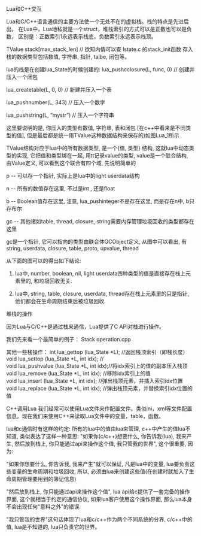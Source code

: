 Lua和C++交互

Lua和C/C++语言通信的主要方法使一个无处不在的虚拟栈。栈的特点是先进后出。
在Lua中，Lua地毡就是一个struct，堆栈索引的方式可以是正数也可以是负数，
区别是：正数索引1永远表示栈底，负数索引永远表示栈顶。


TValue stack[max_stack_len]  // 欲知内情可以查 lstate.c 的stack_init函数
存入栈的数据类型包括数值, 字符串, 指针, talbe, 闭包等。


lua的栈是在创建lua_State的时候创建的:
lua_pushcclosure(L, func, 0) // 创建并压入一个闭包

lua_createtable(L, 0, 0)        // 新建并压入一个表

lua_pushnumber(L, 343)      // 压入一个数字

lua_pushstring(L, “mystr”)   // 压入一个字符串

这里要说明的是, 你压入的类型有数值, 字符串, 表和闭包
[在c++中看来是不同类型的值], 但是最后都是统一用TValue这种数据结构来保存的)如图Lua_1所示







TValue结构对应于lua中的所有数据类型, 是一个{值, 类型} 结构, 这就lua中动态类型的实现, 它把值和类型绑在一起, 
用tt记录value的类型, value是一个联合结构, 由Value定义, 可以看到这个联合有四个域, 先说明简单的

p -- 可以存一个指针, 实际上是lua中的light userdata结构

n -- 所有的数值存在这里, 不过是int , 还是float

b -- Boolean值存在这里, 注意, lua_pushinteger不是存在这里, 而是存在n中, b只存布尔

gc -- 其他诸如table, thread, closure, string需要内存管理垃圾回收的类型都存在这里

gc是一个指针, 它可以指向的类型由联合体GCObject定义, 从图中可以看出, 有string, userdata, closure, table, proto, upvalue, thread
 
从下面的图可以的得出如下结论:

1. lua中, number, boolean, nil, light userdata四种类型的值是直接存在栈上元素里的, 和垃圾回收无关.

2. lua中, string, table, closure, userdata, thread存在栈上元素里的只是指针, 他们都会在生命周期结束后被垃圾回收.

堆栈的操作

因为Lua与C/C++是通过栈来通信，Lua提供了C API对栈进行操作。

我们先来看一个最简单的例子：
Stack operation.cpp

其他一些栈操作：
int   lua_gettop (lua_State *L);            //返回栈顶索引（即栈长度）  
void  lua_settop (lua_State *L, int idx);   //                
void  lua_pushvalue (lua_State *L, int idx);//将idx索引上的值的副本压入栈顶  
void  lua_remove (lua_State *L, int idx);   //移除idx索引上的值  
void  lua_insert (lua_State *L, int idx);   //弹出栈顶元素，并插入索引idx位置  
void  lua_replace (lua_State *L, int idx);  //弹出栈顶元素，并替换索引idx位置的值

C++调用Lua
我们经常可以使用Lua文件来作配置文件。类似ini，xml等文件配置信息。现在我们来使用C++来读取Lua文件中的变量，table，函数。

lua和c通信时有这样的约定: 所有的lua中的值由lua来管理, c++中产生的值lua不知道, 类似表达了这样一种意思: "如果你(c/c++)想要什么, 你告诉我(lua), 我来产生, 然后放到栈上, 你只能通过api来操作这个值, 我只管我的世界", 这个很重要, 因为:

"如果你想要什么, 你告诉我, 我来产生"就可以保证, 凡是lua中的变量, lua要负责这些变量的生命周期和垃圾回收, 所以, 必须由lua来创建这些值(在创建时就加入了生命周期管理要用到的簿记信息)

"然后放到栈上, 你只能通过api来操作这个值", lua api给c提供了一套完备的操作界面, 这个就相当于约定的通信协议, 如果lua客户使用这个操作界面, 那么lua本身不会出现任何"意料之外"的错误.

"我只管我的世界"这句话体现了lua和c/c++作为两个不同系统的分界, c/c++中的值, lua是不知道的, lua只负责它的世界。





